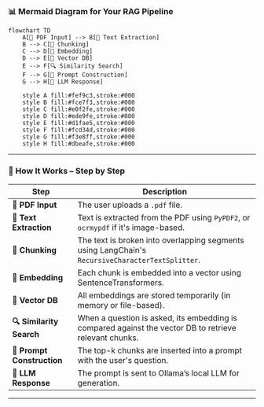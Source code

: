 

### 📊 **Mermaid Diagram for Your RAG Pipeline**

```mermaid
flowchart TD
    A[📄 PDF Input] --> B[📝 Text Extraction]
    B --> C[🔪 Chunking]
    C --> D[🔢 Embedding]
    D --> E[🧠 Vector DB]
    E --> F[🔍 Similarity Search]
    F --> G[🧾 Prompt Construction]
    G --> H[🤖 LLM Response]

    style A fill:#fef9c3,stroke:#000
    style B fill:#fce7f3,stroke:#000
    style C fill:#e0f2fe,stroke:#000
    style D fill:#ede9fe,stroke:#000
    style E fill:#d1fae5,stroke:#000
    style F fill:#fcd34d,stroke:#000
    style G fill:#f3e8ff,stroke:#000
    style H fill:#dbeafe,stroke:#000

```

---

### 🧠 How It Works – Step by Step

| Step                       | Description                                                                                            |
| -------------------------- | ------------------------------------------------------------------------------------------------------ |
| **📄 PDF Input**           | The user uploads a `.pdf` file.                                                                        |
| **📝 Text Extraction**     | Text is extracted from the PDF using `PyPDF2`, or `ocrmypdf` if it's image-based.                      |
| **🔪 Chunking**            | The text is broken into overlapping segments using LangChain's `RecursiveCharacterTextSplitter`.       |
| **🔢 Embedding**           | Each chunk is embedded into a vector using SentenceTransformers.                                       |
| **🧠 Vector DB**           | All embeddings are stored temporarily (in memory or file-based).                                       |
| **🔍 Similarity Search**   | When a question is asked, its embedding is compared against the vector DB to retrieve relevant chunks. |
| **🧾 Prompt Construction** | The top-k chunks are inserted into a prompt with the user's question.                                  |
| **🤖 LLM Response**        | The prompt is sent to Ollama’s local LLM for generation.                                               |

---

